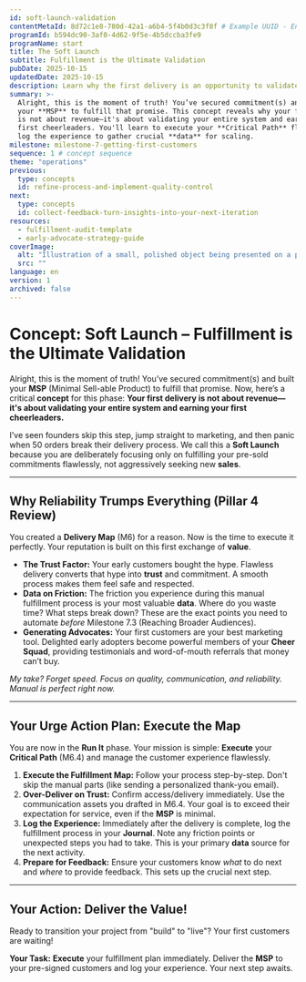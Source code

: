 ```yaml
---
id: soft-launch-validation
contentMetaId: 8d72c1e8-780d-42a1-a6b4-5f4b0d3c3f8f # Example UUID - Ensure uniqueness
programId: b594dc90-3af0-4d62-9f5e-4b5dccba3fe9
programName: start
title: The Soft Launch
subtitle: Fulfillment is the Ultimate Validation
pubDate: 2025-10-15
updatedDate: 2025-10-15
description: Learn why the first delivery is an opportunity to validate the entire business system, earn early advocates, and test the Critical Path before scaling outreach.
summary: >-
  Alright, this is the moment of truth! You’ve secured commitment(s) and built
  your **MSP** to fulfill that promise. This concept reveals why your first delivery
  is not about revenue—it's about validating your entire system and earning your
  first cheerleaders. You'll learn to execute your **Critical Path** flawlessly and
  log the experience to gather crucial **data** for scaling.
milestone: milestone-7-getting-first-customers
sequence: 1 # concept sequence
theme: "operations"
previous:
  type: concepts
  id: refine-process-and-implement-quality-control
next:
  type: concepts
  id: collect-feedback-turn-insights-into-your-next-iteration
resources:
  - fulfillment-audit-template
  - early-advocate-strategy-guide
coverImage:
  alt: "Illustration of a small, polished object being presented on a pedestal, symbolizing the first delivery of an MSP."
  src: ""
language: en
version: 1
archived: false
---
```

# Concept: Soft Launch – Fulfillment is the Ultimate Validation

Alright, this is the moment of truth! You’ve secured commitment(s) and built your **MSP** (Minimal Sell-able Product) to fulfill that promise. Now, here’s a critical **concept** for this phase: **Your first delivery is not about revenue—it's about validating your entire system and earning your first cheerleaders.**

I’ve seen founders skip this step, jump straight to marketing, and then panic when 50 orders break their delivery process. We call this a **Soft Launch** because you are deliberately focusing only on fulfilling your pre-sold commitments flawlessly, not aggressively seeking new **sales**.

---

## Why Reliability Trumps Everything (Pillar 4 Review)

You created a **Delivery Map** (M6) for a reason. Now is the time to execute it perfectly. Your reputation is built on this first exchange of **value**.

* **The Trust Factor:** Your early customers bought the hype. Flawless delivery converts that hype into **trust** and commitment. A smooth process makes them feel safe and respected.
* **Data on Friction:** The friction you experience during this manual fulfillment process is your most valuable **data**. Where do you waste time? What steps break down? These are the exact points you need to automate *before* Milestone 7.3 (Reaching Broader Audiences).
* **Generating Advocates:** Your first customers are your best marketing tool. Delighted early adopters become powerful members of your **Cheer Squad**, providing testimonials and word-of-mouth referrals that money can’t buy.

*My take? Forget speed. Focus on quality, communication, and reliability. Manual is perfect right now.*

---

## Your Urge Action Plan: Execute the Map

You are now in the **Run It** phase. Your mission is simple: **Execute** your **Critical Path** (M6.4) and manage the customer experience flawlessly.

1.  **Execute the Fulfillment Map:** Follow your process step-by-step. Don't skip the manual parts (like sending a personalized thank-you email).
2.  **Over-Deliver on Trust:** Confirm access/delivery immediately. Use the communication assets you drafted in M6.4. Your goal is to exceed their expectation for service, even if the **MSP** is minimal.
3.  **Log the Experience:** Immediately after the delivery is complete, log the fulfillment process in your **Journal**. Note any friction points or unexpected steps you had to take. This is your primary **data** source for the next activity.
4.  **Prepare for Feedback:** Ensure your customers know *what* to do next and *where* to provide feedback. This sets up the crucial next step.

---

## Your Action: Deliver the Value!

Ready to transition your project from "build" to "live"? Your first customers are waiting!

**Your Task:** **Execute** your fulfillment plan immediately. Deliver the **MSP** to your pre-signed customers and log your experience. Your next step awaits.